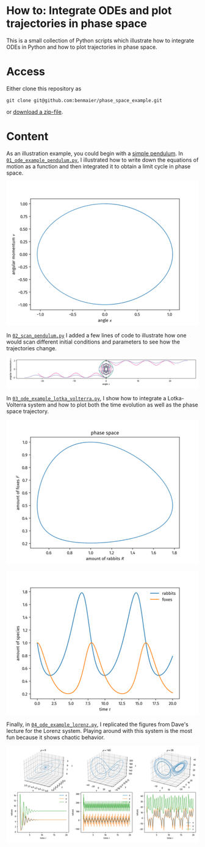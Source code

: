 # How to: Integrate ODEs and plot trajectories in phase space


This is a small collection of Python scripts which illustrate how to integrate ODEs in Python and
how to plot trajectories in phase space. 

# Access

Either clone this repository as 

    git clone git@github.com:benmaier/phase_space_example.git 

or [download a zip-file](https://github.com/benmaier/phase_space_example/archive/master.zip).

# Content

As an illustration example, you could begin with a [simple pendulum](https://bit.ly/2N5azyx). In
[`01_ode_example_pendulum.py`](https://github.com/benmaier/phase_space_example/blob/master/01_ode_example_pendulum.py), 
I illustrated how to write down the equations of motion as a function
and then integrated it to obtain a limit cycle in phase space.

![pendulum-single-run](https://github.com/benmaier/phase_space_example/raw/master/pendulum_single_run.png)

In [`02_scan_pendulum.py`](https://github.com/benmaier/phase_space_example/blob/master/02_scan_pendulum.py) 
I added a few lines of code to illustrate how one would scan different
initial conditions and parameters to see how the trajectories change.

![pendulum-scan](https://github.com/benmaier/phase_space_example/raw/master/pendulum_scan.png)

In [`03_ode_example_lotka_volterra.py`](https://github.com/benmaier/phase_space_example/blob/master/03_ode_example_lotka_volterra.py), 
I show how to integrate a Lotka-Volterra system and how
to plot both the time evolution as well as the phase space trajectory.

![lotka-volterra](https://github.com/benmaier/phase_space_example/raw/master/rabbits_foxes_phase_space.png)

![lotka-volterra-2](https://github.com/benmaier/phase_space_example/raw/master/rabbits_foxes_trajectories.png)

Finally, in [`04_ode_example_lorenz.py`](https://github.com/benmaier/phase_space_example/blob/master/04_ode_example_lorenz.py),
I replicated the figures from Dave's lecture for the Lorenz system. 
Playing around with this system is the most fun because it shows chaotic behavior.


![lorenz](https://github.com/benmaier/phase_space_example/raw/master/lorenz.png)

